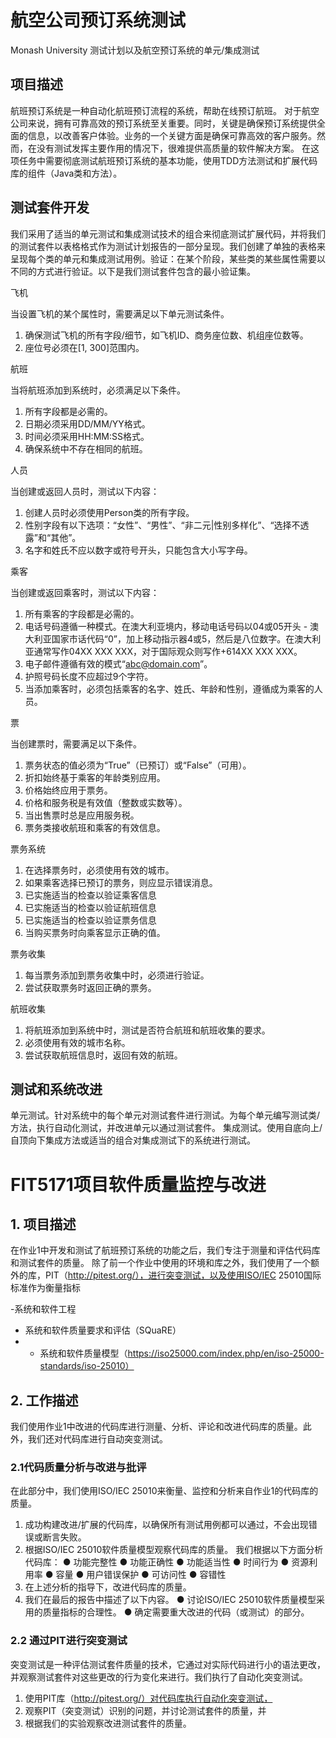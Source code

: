 # 航空公司预订系统测试
Monash University 测试计划以及航空预订系统的单元/集成测试
## 项目描述
航班预订系统是一种自动化航班预订流程的系统，帮助在线预订航班。
对于航空公司来说，拥有可靠高效的预订系统至关重要。同时，关键是确保预订系统提供全面的信息，以改善客户体验。业务的一个关键方面是确保可靠高效的客户服务。然而，在没有测试发挥主要作用的情况下，很难提供高质量的软件解决方案。
在这项任务中需要彻底测试航班预订系统的基本功能，使用TDD方法测试和扩展代码库的组件（Java类和方法）。
## 测试套件开发
我们采用了适当的单元测试和集成测试技术的组合来彻底测试扩展代码，并将我们的测试套件以表格格式作为测试计划报告的一部分呈现。我们创建了单独的表格来呈现每个类的单元和集成测试用例。验证：在某个阶段，某些类的某些属性需要以不同的方式进行验证。以下是我们测试套件包含的最小验证集。

飞机

当设置飞机的某个属性时，需要满足以下单元测试条件。
1. 确保测试飞机的所有字段/细节，如飞机ID、商务座位数、机组座位数等。
2. 座位号必须在[1, 300]范围内。

航班

当将航班添加到系统时，必须满足以下条件。
1. 所有字段都是必需的。
2. 日期必须采用DD/MM/YY格式。
3. 时间必须采用HH:MM:SS格式。
4. 确保系统中不存在相同的航班。

人员

当创建或返回人员时，测试以下内容：
1. 创建人员时必须使用Person类的所有字段。
2. 性别字段有以下选项：“女性”、“男性”、“非二元|性别多样化”、“选择不透露”和“其他”。
3. 名字和姓氏不应以数字或符号开头，只能包含大小写字母。

乘客

当创建或返回乘客时，测试以下内容：
1. 所有乘客的字段都是必需的。
2. 电话号码遵循一种模式。在澳大利亚境内，移动电话号码以04或05开头 - 澳大利亚国家市话代码“0”，加上移动指示器4或5，然后是八位数字。在澳大利亚通常写作04XX XXX XXX，对于国际观众则写作+614XX XXX XXX。
3. 电子邮件遵循有效的模式“abc@domain.com”。
4. 护照号码长度不应超过9个字符。
5. 当添加乘客时，必须包括乘客的名字、姓氏、年龄和性别，遵循成为乘客的人员。

票

当创建票时，需要满足以下条件。
1. 票务状态的值必须为“True”（已预订）或“False”（可用）。
2. 折扣始终基于乘客的年龄类别应用。
3. 价格始终应用于票务。
4. 价格和服务税是有效值（整数或实数等）。
5. 当出售票时总是应用服务税。
6. 票务类接收航班和乘客的有效信息。

票务系统

1. 在选择票务时，必须使用有效的城市。
2. 如果乘客选择已预订的票务，则应显示错误消息。
3. 已实施适当的检查以验证乘客信息
4. 已实施适当的检查以验证航班信息
5. 已实施适当的检查以验证票务信息
6. 当购买票务时向乘客显示正确的值。

票务收集

1. 每当票务添加到票务收集中时，必须进行验证。
2. 尝试获取票务时返回正确的票务。

航班收集

1. 将航班添加到系统中时，测试是否符合航班和航班收集的要求。
2. 必须使用有效的城市名称。
3. 尝试获取航班信息时，返回有效的航班。

## 测试和系统改进
单元测试。针对系统中的每个单元对测试套件进行测试。为每个单元编写测试类/方法，执行自动化测试，并改进单元以通过测试套件。
集成测试。使用自底向上/自顶向下集成方法或适当的组合对集成测试下的系统进行测试。

# FIT5171项目软件质量监控与改进

## 1. 项目描述

在作业1中开发和测试了航班预订系统的功能之后，我们专注于测量和评估代码库和测试套件的质量。
除了前一个作业中使用的环境和库之外，我们使用了一个额外的库，PIT（http://pitest.org/），进行突变测试，以及使用ISO/IEC 25010国际标准作为衡量指标

-系统和软件工程 
- 系统和软件质量要求和评估（SQuaRE）
- - 系统和软件质量模型（https://iso25000.com/index.php/en/iso-25000-standards/iso-25010）

## 2. 工作描述

我们使用作业1中改进的代码库进行测量、分析、评论和改进代码库的质量。此外，我们还对代码库进行自动突变测试。

### 2.1代码质量分析与改进与批评
在此部分中，我们使用ISO/IEC 25010来衡量、监控和分析来自作业1的代码库的质量。
1. 成功构建改进/扩展的代码库，以确保所有测试用例都可以通过，不会出现错误或断言失败。
2. 根据ISO/IEC 25010软件质量模型观察代码库的质量。
我们根据以下方面分析代码库：
● 功能完整性
● 功能正确性
● 功能适当性
● 时间行为
● 资源利用率
● 容量
● 用户错误保护
● 可访问性
● 容错性
3. 在上述分析的指导下，改进代码库的质量。
4. 我们在最后的报告中描述了以下内容。
● 讨论ISO/IEC 25010软件质量模型采用的质量指标的合理性。
● 确定需要重大改进的代码（或测试）的部分。

### 2.2 通过PIT进行突变测试

突变测试是一种评估测试套件质量的技术，它通过对实际代码进行小的语法更改，并观察测试套件对这些更改的行为变化来进行。我们执行了自动化突变测试。
1. 使用PIT库（http://pitest.org/）对代码库执行自动化突变测试，
2. 观察PIT（突变测试）识别的问题，并讨论测试套件的质量，并
3. 根据我们的实验观察改进测试套件的质量。
